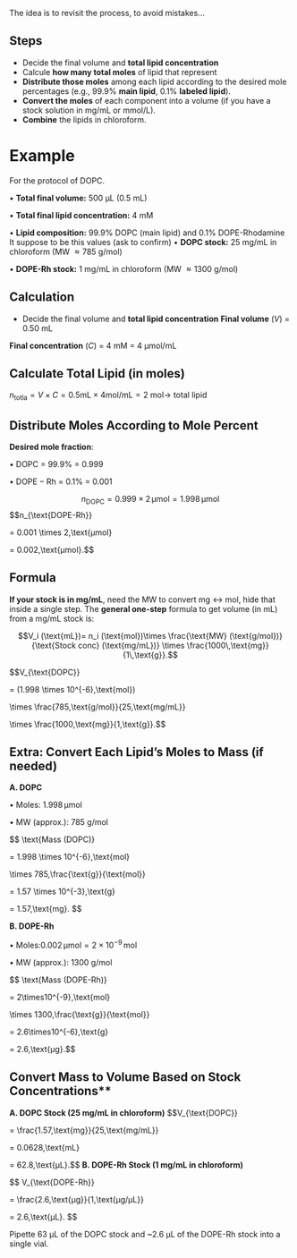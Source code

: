 The idea is to revisit the process, to avoid mistakes... 
##  Steps 
- Decide the final volume and **total lipid concentration** 
- Calcule **how many total moles** of lipid that represent 
- **Distribute those moles** among each lipid according to the desired mole percentages (e.g., 99.9% **main lipid**, 0.1% **labeled lipid**).
- **Convert the moles** of each component into  a volume (if you have a stock solution in mg/mL or mmol/L). 
- **Combine** the lipids in chloroform.
# Example 

For the protocol of DOPC. 

• **Total final volume:** 500 µL (0.5 mL)

• **Total final lipid concentration:** 4 mM


• **Lipid composition:** 99.9% DOPC (main lipid) and 0.1% DOPE-Rhodamine 
It suppose to be this values (ask to confirm)
• **DOPC stock:** 25 mg/mL in chloroform (MW $\approx 785$ g/mol)

• **DOPE-Rh stock:** 1 mg/mL in chloroform (MW $\approx 1300$ g/mol)

## Calculation

- Decide the final volume and **total lipid concentration** 
**Final volume** ($V$)  = 0.50 mL

**Final concentration** ($C$)  = 4 mM = 4 µmol/mL

## Calculate Total Lipid (in moles)

$n_{\mathrm{totla}} = V \times C = 0.5 \mathrm{mL}\times 4 \mathrm{mol/mL}=2\ \mathrm{mol}\to$ total lipid
## Distribute Moles According to Mole Percent

**Desired mole fraction**:

• $\mathrm{DOPC}$ = 99.9% = 0.999

• $\mathrm{DOPE-Rh}$ = 0.1% = 0.001
  

$$n_{\text{DOPC}}= 0.999 \times 2\,\text{µmol}= 1.998\,\text{µmol}$$
$$n_{\text{DOPE-Rh}}

= 0.001 \times 2\,\text{µmol}

= 0.002\,\text{µmol}.$$
## Formula
**If your stock is in mg/mL**,  need the MW to convert mg ↔ mol, hide that inside a single step.
The **general one-step** formula to get volume (in mL) from a mg/mL stock is:

  

$$V_i (\text{mL})= n_i (\text{mol})\times \frac{\text{MW} (\text{g/mol})}{\text{Stock conc} (\text{mg/mL})}
\times \frac{1000\,\text{mg}}{1\,\text{g}}.$$
  

$$V_{\text{DOPC}}

= (1.998 \times 10^{-6}\,\text{mol})

\times \frac{785\,\text{g/mol}}{25\,\text{mg/mL}}

\times \frac{1000\,\text{mg}}{1\,\text{g}}.$$
## Extra: Convert Each Lipid’s Moles to Mass (if needed)

  

**A. DOPC**

• Moles: $1.998\,\text{µmol}$

• MW (approx.): 785 g/mol

$$
\text{Mass (DOPC)}

= 1.998 \times 10^{-6}\,\text{mol}

\times 785\,\frac{\text{g}}{\text{mol}}

= 1.57 \times 10^{-3}\,\text{g}

= 1.57\,\text{mg}.
$$

**B. DOPE-Rh**

• Moles:$0.002\,\text{µmol} = 2 \times 10^{-9}\,\text{mol}$

• MW (approx.): 1300 g/mol

$$
\text{Mass (DOPE-Rh)}

= 2\times10^{-9}\,\text{mol}

\times 1300\,\frac{\text{g}}{\text{mol}}

= 2.6\times10^{-6}\,\text{g}

= 2.6\,\text{µg}.$$

## Convert Mass to Volume Based on Stock Concentrations**


**A. DOPC Stock (25 mg/mL in chloroform)**
$$V_{\text{DOPC}}

= \frac{1.57\,\text{mg}}{25\,\text{mg/mL}}

= 0.0628\,\text{mL}

= 62.8\,\text{µL}.$$
**B. DOPE-Rh Stock (1 mg/mL in chloroform)**

  

  
$$
V_{\text{DOPE-Rh}}

= \frac{2.6\,\text{µg}}{1\,\text{µg/µL}}

= 2.6\,\text{µL}.
$$
  
Pipette 63 µL of the DOPC stock and ~2.6 µL of the DOPE-Rh stock into a single vial.